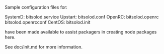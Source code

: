 Sample configuration files for:

SystemD: bitsolod.service
Upstart: bitsolod.conf
OpenRC:  bitsolod.openrc
         bitsolod.openrcconf
CentOS:  bitsolod.init

have been made available to assist packagers in creating node packages here.

See doc/init.md for more information.
